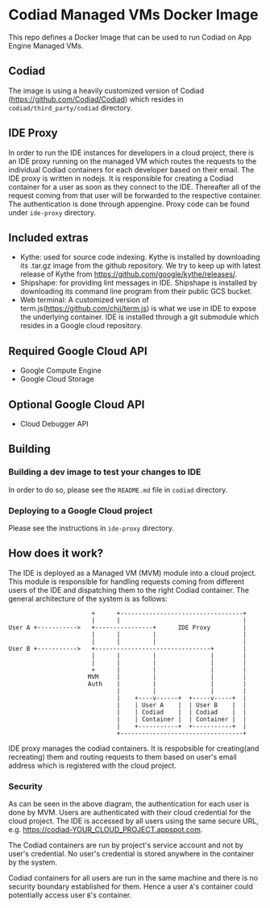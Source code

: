 # Codiad Managed VMs Docker Image

This repo defines a Docker Image that can be used to run Codiad on App Engine Managed VMs.

## Codiad

The image is using a heavily customized version of Codiad (https://github.com/Codiad/Codiad) which
resides in `codiad/third_party/codiad` directory.

## IDE Proxy

In order to run the IDE instances for developers in a cloud project, there is an IDE proxy running
on the managed VM which routes the requests to the individual Codiad containers for each developer
based on their email. The IDE proxy is written in nodejs. It is responsible for creating a Codiad
container for a user as soon as they connect to the IDE. Thereafter all of the request coming from
that user will be forwarded to the respective container. The authentication is done through
appengine. Proxy code can be found under `ide-proxy` directory.


## Included extras

- Kythe: used for source code indexing.
    Kythe is installed by downloading its .tar.gz image from the github repository.
    We try to keep up with latest release of Kythe from https://github.com/google/kythe/releases/.
- Shipshape: for providing lint messages in IDE.
    Shipshape is installed by downloading its command line program from their public GCS bucket.
- Web terminal: A customized version of term.js(https://github.com/chjj/term.js) is what we use in
    IDE to expose the underlying container. IDE is installed through a git submodule which resides
    in a Google cloud repository.

## Required Google Cloud API

- Google Compute Engine
- Google Cloud Storage

## Optional Google Cloud API

- Cloud Debugger API

## Building

### Building a dev image to test your changes to IDE

In order to do so, please see the `README.md` file in `codiad` directory.

### Deploying to a Google Cloud project

Please see the instructions in `ide-proxy` directory.

## How does it work?

The IDE is deployed as a Managed VM (MVM) module into a cloud project. This module is responsible
for handling requests coming from different users of the IDE and dispatching them to the right
Codiad container. The general architecture of the system is as follows:

```
                       +      +----------------------------------+
                       |      |                                  |
User A +----------->   +----------------+      IDE Proxy         |
                       |      |         |                        |
                       |      |         |                        |
User B +----------->   +--------------------------------+        |
                       |      |         |               |        |
                       |      |         |               |        |
                       +      |         |               |        |
                      MVM     |         |               |        |
                      Auth    |         |               |        |
                              |         |               |        |
                              |    +----v------+  +-----v-----+  |
                              |    | User A    |  | User B    |  |
                              |    | Codiad    |  | Codiad    |  |
                              |    | Container |  | Container |  |
                              |    +-----------+  +-----------+  |
                              +----------------------------------+
```

IDE proxy manages the codiad containers. It is respobsible for creating(and recreating) them and
routing requests to them based on user's email address which is registered with the cloud project.

### Security
As can be seen in the above diagram, the authentication for each user is done by MVM. Users are
authenticated with their cloud credential for the cloud project. The IDE is accessed by all users
using the same secure URL, e.g. https://codiad-YOUR_CLOUD_PROJECT.appspot.com.

The Codiad containers are run by project's service account and not by user's credential. No user's
credential is stored anywhere in the container by the system.

Codiad containers for all users are run in the same machine and there is no security boundary
established for them. Hence a user `A`'s container could potentially access user `B`'s container.

